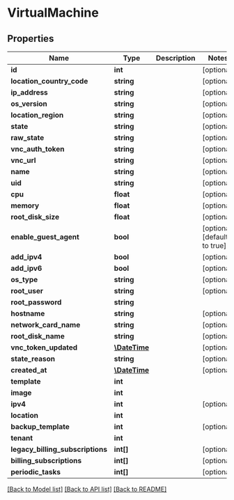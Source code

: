 # VirtualMachine

## Properties
Name | Type | Description | Notes
------------ | ------------- | ------------- | -------------
**id** | **int** |  | [optional] 
**location_country_code** | **string** |  | [optional] 
**ip_address** | **string** |  | [optional] 
**os_version** | **string** |  | [optional] 
**location_region** | **string** |  | [optional] 
**state** | **string** |  | [optional] 
**raw_state** | **string** |  | [optional] 
**vnc_auth_token** | **string** |  | [optional] 
**vnc_url** | **string** |  | [optional] 
**name** | **string** |  | [optional] 
**uid** | **string** |  | [optional] 
**cpu** | **float** |  | [optional] 
**memory** | **float** |  | [optional] 
**root_disk_size** | **float** |  | [optional] 
**enable_guest_agent** | **bool** |  | [optional] [default to true]
**add_ipv4** | **bool** |  | [optional] 
**add_ipv6** | **bool** |  | [optional] 
**os_type** | **string** |  | [optional] 
**root_user** | **string** |  | [optional] 
**root_password** | **string** |  | 
**hostname** | **string** |  | [optional] 
**network_card_name** | **string** |  | [optional] 
**root_disk_name** | **string** |  | [optional] 
**vnc_token_updated** | [**\DateTime**](\DateTime.md) |  | [optional] 
**state_reason** | **string** |  | [optional] 
**created_at** | [**\DateTime**](\DateTime.md) |  | [optional] 
**template** | **int** |  | 
**image** | **int** |  | 
**ipv4** | **int** |  | [optional] 
**location** | **int** |  | 
**backup_template** | **int** |  | [optional] 
**tenant** | **int** |  | 
**legacy_billing_subscriptions** | **int[]** |  | [optional] 
**billing_subscriptions** | **int[]** |  | [optional] 
**periodic_tasks** | **int[]** |  | [optional] 

[[Back to Model list]](../README.md#documentation-for-models) [[Back to API list]](../README.md#documentation-for-api-endpoints) [[Back to README]](../README.md)


